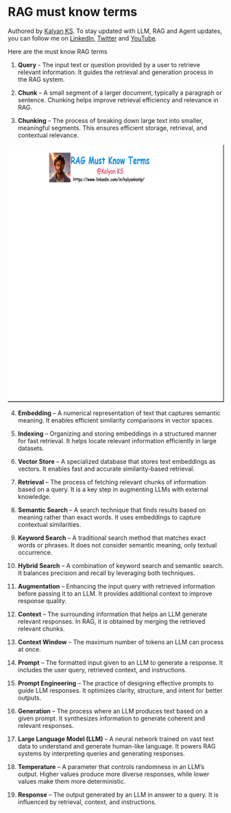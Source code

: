 # RAG must know terms

Authored by [Kalyan KS](https://www.linkedin.com/in/kalyanksnlp/). To stay updated with LLM, RAG and Agent updates, you can follow me on [LinkedIn](https://www.linkedin.com/in/kalyanksnlp/), [Twitter](https://x.com/kalyan_kpl) and [YouTube](https://youtube.com/@kalyanksnlp?si=ZdoC0WPN9TmAOvKB).  

Here are the must know RAG terms

1. **Query**  -  The input text or question provided by a user to retrieve relevant information. It guides the retrieval and generation process in the RAG system.

2. **Chunk** – A small segment of a larger document, typically a paragraph or sentence. Chunking helps improve retrieval efficiency and relevance in RAG.

3. **Chunking** – The process of breaking down large text into smaller, meaningful segments. This ensures efficient storage, retrieval, and contextual relevance.

<p align="center">
    <img src="images/RAG_Must_Know_Terms.gif" alt="RAG indexing" width="800" height="600">
</p>

4. **Embedding** – A numerical representation of text that captures semantic meaning. It enables efficient similarity comparisons in vector spaces.

5. **Indexing** – Organizing and storing embeddings in a structured manner for fast retrieval. It helps locate relevant information efficiently in large datasets.

6. **Vector Store** – A specialized database that stores text embeddings as vectors. It enables fast and accurate similarity-based retrieval.

7. **Retrieval** – The process of fetching relevant chunks of information based on a query. It is a key step in augmenting LLMs with external knowledge.

8. **Semantic Search** – A search technique that finds results based on meaning rather than exact words. It uses embeddings to capture contextual similarities.

9. **Keyword Search** – A traditional search method that matches exact words or phrases. It does not consider semantic meaning, only textual occurrence.

10. **Hybrid Search** – A combination of keyword search and semantic search. It balances precision and recall by leveraging both techniques.

11. **Augmentation** – Enhancing the input query with retrieved information before passing it to an LLM. It provides additional context to improve response quality.

12. **Context** – The surrounding information that helps an LLM generate relevant responses. In RAG, it is obtained by merging the retrieved relevant chunks.

13. **Context Window** – The maximum number of tokens an LLM can process at once.

14. **Prompt** – The formatted input given to an LLM to generate a response. It includes the user query, retrieved context, and instructions.

15. **Prompt Engineering** – The practice of designing effective prompts to guide LLM responses. It optimizes clarity, structure, and intent for better outputs.

16. **Generation** – The process where an LLM produces text based on a given prompt. It synthesizes information to generate coherent and relevant responses.

17. **Large Language Model (LLM)** – A neural network trained on vast text data to understand and generate human-like language. It powers RAG systems by interpreting queries and generating responses.

18. **Temperature** – A parameter that controls randomness in an LLM’s output. Higher values produce more diverse responses, while lower values make them more deterministic.

19. **Response** – The output generated by an LLM in answer to a query. It is influenced by retrieval, context, and instructions.